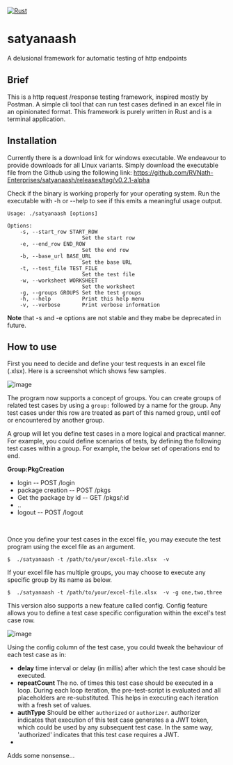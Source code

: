 
[![Rust](https://github.com/rv-nath/satyanaash/actions/workflows/rust.yml/badge.svg)](https://github.com/rv-nath/satyanaash/actions/workflows/rust.yml)

# satyanaash
A delusional framework for automatic testing of http endpoints

## Brief
This is a http request /response testing framework, inspired mostly by Postman.  A simple cli tool that can run test cases defined in an excel file in an opinionated format.  This framework is purely written in Rust and is a terminal application.


## Installation
Currently there is a download link for windows executable.  We endeavour to provide downloads for all LInux variants. Simply download the executable file from the Github using the following link:  https://github.com/RVNath-Enterprises/satyanaash/releases/tag/v0.2.1-alpha

Check if the binary is working properly for your operating system.  Run the executable with -h or --help to see if this emits a meaningful usage output.

```shell
Usage: ./satyanaash [options]

Options:
    -s, --start_row START_ROW
                        Set the start row
    -e, --end_row END_ROW
                        Set the end row
    -b, --base_url BASE_URL
                        Set the base URL
    -t, --test_file TEST_FILE
                        Set the test file
    -w, --worksheet WORKSHEET
                        Set the worksheet
    -g, --groups GROUPS Set the test groups
    -h, --help          Print this help menu
    -v, --verbose       Print verbose information
```

**Note** that -s and -e options are not stable and they mabe be deprecated in future.

## How to use
First you need to decide and define your test requests in an excel file (.xlsx).  Here is a screenshot which shows few samples.

![image](https://github.com/user-attachments/assets/07f8bf08-a0c0-456d-952e-869f8c9a5117)

The program now supports a concept of groups.  You can create groups of related test cases by using a `group:` followed by a name
for the group.  Any test cases under this row are treated as part of this named group, until eof or encountered by another group.

A group will let you define test cases in a more logical and practical manner. For example, you could define scenarios of tests,
by defining the following test cases within a group.  For example, the below set of operations end to end.

**Group:PkgCreation**
- login  -- POST /login
- package creation -- POST /pkgs
- Get the package by id  -- GET /pkgs/:id 
- ..
- logout  --  POST  /logout
<br>


Once you define your test cases in the excel file, you may execute the test program using the excel file as an argument.
```shell
$  ./satyanaash -t /path/to/your/excel-file.xlsx  -v 
```

If your excel file has multiple groups, you may choose to execute any specific group by its name as below.
```shell
$  ./satyanaash -t /path/to/your/excel-file.xlsx  -v -g one,two,three
```

This version also supports a new feature called config.  Config feature allows you to define a test case specific configuration
within the excel's test case row.

![image](https://github.com/user-attachments/assets/7acc9f36-7f78-429a-9cdc-5ac573b5ddbd)

Using the config column of the test case, you could tweak the behaviour of each test case as in:
- **delay** time interval or delay (in millis) after which the test case should be executed.
- **repeatCount** The no. of times this test case should be executed in a loop.  During each loop iteration, the pre-test-script is
  evaluated and all placeholders are re-substituted.  This helps in executing each iteration with a fresh set of values.
- **authType** Should be either `authorized` or `authorizer`.    authorizer indicates that execution of this test case generates a
  a JWT token, which could be used by any subsequent test case.  In the same way, 'authorized' indicates that this test case
  requires a JWT.
- 


Adds some nonsense...
